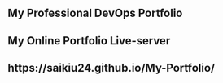 <h2>My Professional DevOps Portfolio</h2>
<h2>My Online Portfolio Live-server</h2>
<h2>https://saikiu24.github.io/My-Portfolio/</h2>

